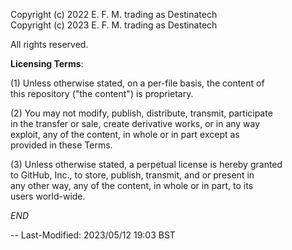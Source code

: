 Copyright (c) 2022 E. F. M. trading as Destinatech  
Copyright (c) 2023 E. F. M. trading as Destinatech

All rights reserved.

**Licensing Terms**:

  (1) Unless otherwise stated, on a per-file basis, the content of  
      this repository ("the content") is proprietary.

  (2) You may not modify, publish, distribute, transmit, participate  
      in the transfer or sale, create derivative works, or in any way  
      exploit, any of the content, in whole or in part except as  
      provided in these Terms.

  (3) Unless otherwise stated, a perpetual license is hereby granted  
      to GitHub, Inc., to store, publish, transmit, and or present in  
      any other way, any of the content, in whole or in part, to its  
      users world-wide.

*END*

--
Last-Modified: 2023/05/12 19:03 BST

<!--
vim: ts=2 sw=2 et fdm=marker :
-->
